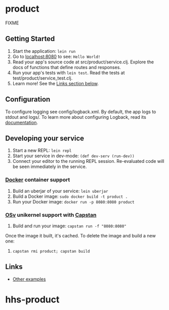 # product

FIXME

## Getting Started

1. Start the application: `lein run`
2. Go to [localhost:8080](http://localhost:8080/) to see: `Hello World!`
3. Read your app's source code at src/product/service.clj. Explore the docs of functions
   that define routes and responses.
4. Run your app's tests with `lein test`. Read the tests at test/product/service_test.clj.
5. Learn more! See the [Links section below](#links).


## Configuration

To configure logging see config/logback.xml. By default, the app logs to stdout and logs/.
To learn more about configuring Logback, read its [documentation](http://logback.qos.ch/documentation.html).


## Developing your service

1. Start a new REPL: `lein repl`
2. Start your service in dev-mode: `(def dev-serv (run-dev))`
3. Connect your editor to the running REPL session.
   Re-evaluated code will be seen immediately in the service.

### [Docker](https://www.docker.com/) container support

1. Build an uberjar of your service: `lein uberjar`
2. Build a Docker image: `sudo docker build -t product .`
3. Run your Docker image: `docker run -p 8080:8080 product`

### [OSv](http://osv.io/) unikernel support with [Capstan](http://osv.io/capstan/)

1. Build and run your image: `capstan run -f "8080:8080"`

Once the image it built, it's cached.  To delete the image and build a new one:

1. `capstan rmi product; capstan build`


## Links
* [Other examples](https://github.com/pedestal/samples)

# hhs-product
